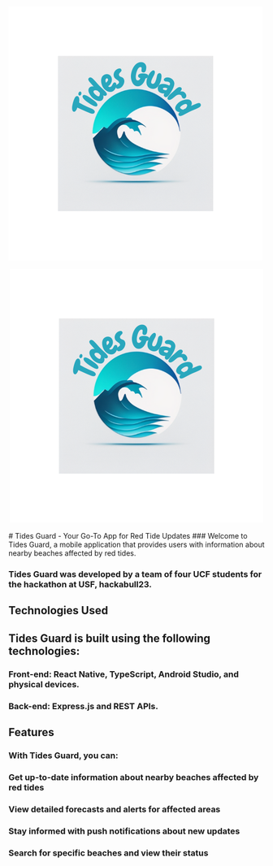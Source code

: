 ![alt text](frontEnd/frontEnd/assets/image/TidesGuard.png)
<p align="center">
  <img src="frontEnd/frontEnd/assets/image/TidesGuard.png"/>
</p>
# Tides Guard - Your Go-To App for Red Tide Updates
### Welcome to Tides Guard, a mobile application that provides users with information about nearby beaches affected by red tides.

### Tides Guard was developed by a team of four UCF students for the hackathon at USF, hackabull23.

## Technologies Used
## Tides Guard is built using the following technologies:

### Front-end: React Native, TypeScript, Android Studio, and physical devices.
### Back-end: Express.js and REST APIs.
## Features
### With Tides Guard, you can:

### Get up-to-date information about nearby beaches affected by red tides
### View detailed forecasts and alerts for affected areas
### Stay informed with push notifications about new updates
### Search for specific beaches and view their status
